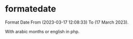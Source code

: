 # formatedate

Format Date From (2023-03-17 12:08:33) To (17 March 2023).


With arabic months or english in php.
